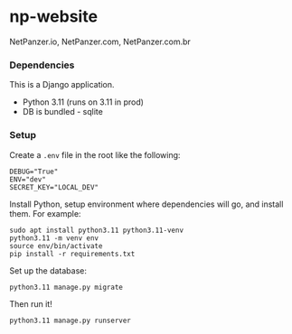 # np-website
NetPanzer.io, NetPanzer.com, NetPanzer.com.br

### Dependencies

This is a Django application.

- Python 3.11 (runs on 3.11 in prod)
- DB is bundled - sqlite

### Setup

Create a `.env` file in the root like the following:

```
DEBUG="True"
ENV="dev"
SECRET_KEY="LOCAL_DEV"
```

Install Python, setup environment where dependencies will go, and install them. For example:

```
sudo apt install python3.11 python3.11-venv
python3.11 -m venv env
source env/bin/activate
pip install -r requirements.txt
```

Set up the database:

```
python3.11 manage.py migrate
```

Then run it!

```
python3.11 manage.py runserver
```
